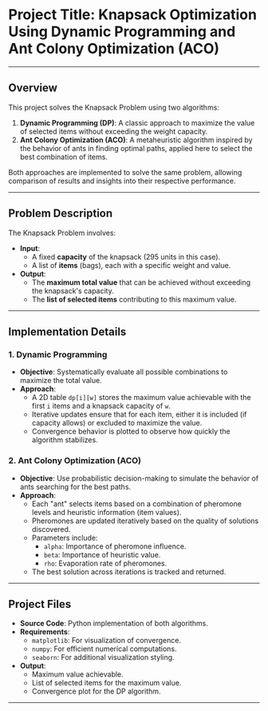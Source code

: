 # Project Title: Knapsack Optimization Using Dynamic Programming and Ant Colony Optimization (ACO)

---

## Overview

This project solves the Knapsack Problem using two algorithms:

1. **Dynamic Programming (DP)**: A classic approach to maximize the value of selected items without exceeding the weight capacity.
2. **Ant Colony Optimization (ACO)**: A metaheuristic algorithm inspired by the behavior of ants in finding optimal paths, applied here to select the best combination of items.

Both approaches are implemented to solve the same problem, allowing comparison of results and insights into their respective performance.

---

## Problem Description

The Knapsack Problem involves:

- **Input**: 
  - A fixed **capacity** of the knapsack (295 units in this case).
  - A list of **items** (bags), each with a specific weight and value.
- **Output**: 
  - The **maximum total value** that can be achieved without exceeding the knapsack's capacity.
  - The **list of selected items** contributing to this maximum value.

---

## Implementation Details

### 1. **Dynamic Programming**

- **Objective**: Systematically evaluate all possible combinations to maximize the total value.
- **Approach**:
  - A 2D table `dp[i][w]` stores the maximum value achievable with the first `i` items and a knapsack capacity of `w`.
  - Iterative updates ensure that for each item, either it is included (if capacity allows) or excluded to maximize the value.
  - Convergence behavior is plotted to observe how quickly the algorithm stabilizes.

### 2. **Ant Colony Optimization (ACO)**

- **Objective**: Use probabilistic decision-making to simulate the behavior of ants searching for the best paths.
- **Approach**:
  - Each "ant" selects items based on a combination of pheromone levels and heuristic information (item values).
  - Pheromones are updated iteratively based on the quality of solutions discovered.
  - Parameters include:
    - `alpha`: Importance of pheromone influence.
    - `beta`: Importance of heuristic value.
    - `rho`: Evaporation rate of pheromones.
  - The best solution across iterations is tracked and returned.

---

## Project Files

- **Source Code**: Python implementation of both algorithms.
- **Requirements**:
  - `matplotlib`: For visualization of convergence.
  - `numpy`: For efficient numerical computations.
  - `seaborn`: For additional visualization styling.
- **Output**:
  - Maximum value achievable.
  - List of selected items for the maximum value.
  - Convergence plot for the DP algorithm.

---
